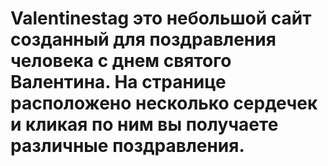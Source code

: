 # Valentinestag это небольшой сайт созданный для поздравления человека с днем святого Валентина. На странице расположено несколько сердечек и кликая по ним вы получаете различные поздравления.
